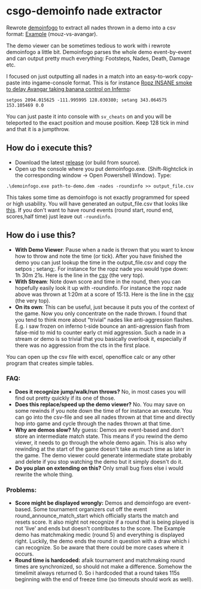 # csgo-demoinfo nade extractor
Rewrote [demoinfogo](https://github.com/ValveSoftware/csgo-demoinfo) to extract all nades thrown in a demo into a csv format: [Example](https://github.com/MeyerFabian/csgo-demoinfo/blob/master/nades-starladder-berlin-2019-mouse-vs-avangar-inferno.csv) (mouz-vs-avangar).

The demo viewer can be sometimes tedious to work with i rewrote demoinfogo a little bit. Demoinfogo parses the whole demo event-by-event and can output pretty much everything: Footsteps, Nades, Death, Damage etc.

I focused on just outputting all nades in a match into an easy-to-work copy-paste into ingame-console format. This is for instance [Ropz INSANE smoke to delay Avangar taking banana control on Inferno](https://www.reddit.com/r/GlobalOffensive/comments/culws2/ropz_insane_smoke_to_delay_avangar_taking_banana/):

`setpos 2094.015625 -111.995995 128.030380; setang 343.064575 153.105469 0.0`

You can just paste it into console with `sv_cheats` on and you will be teleported to the exact position and mouse position. Keep 128 tick in mind and that it is a jumpthrow.

## How do i execute this?
  * Download the latest [release](https://github.com/MeyerFabian/csgo-demoinfo/releases) (or build from source).
  * Open up the console where you put demoinfogo.exe. (Shift-Rightclick in the corresponding window -> Open Powershell Window). Type:

`.\demoinfogo.exe path-to-demo.dem -nades -roundinfo >> output_file.csv`

This takes some time as demoinfogo is not exactly programmed for speed or high usability. You will have generated an output_file.csv that looks like [this](https://github.com/MeyerFabian/csgo-demoinfo/blob/master/nades-starladder-berlin-2019-mouse-vs-avangar-inferno.csv). If you don't want to have round events (round start, round end, scores,half time) just leave out `-roundinfo`.

## How do i use this?
  * **With Demo Viewer**: Pause when a nade is thrown that you want to know how to throw and note the time (or tick). After you have finished the demo you can just lookup the time in the output_file.csv and copy the setpos ; setang;. For instance for the ropz nade you would type down: 1h 30m 21s. Here is the line in the [csv](https://github.com/MeyerFabian/csgo-demoinfo/blob/master/nades-starladder-berlin-2019-mouse-vs-avangar-inferno.csv#L636) (the very top).
  * **With Stream**: Note down score and time in the round, then you can hopefully easily look it up with -roundinfo. For instance the ropz nade above was thrown at 1:20m at a score of 15:13. Here is the line in the [csv](https://github.com/MeyerFabian/csgo-demoinfo/blob/master/nades-starladder-berlin-2019-mouse-vs-avangar-inferno.csv#L636) (the very top).
  * **On its own**: This can be useful, just because it puts you of the context of the game. Now you only concentrate on the nade thrown. I found that you tend to think more about "trivial" nades like anti-aggression flashes. E.g. i saw frozen on inferno t-side bounce an anti-agression flash from false-mid to mid to counter early ct mid aggression. Such a nade in a stream or demo is so trivial that you basically overlook it, especially if there was no aggression from the cts in the first place.

You can open up the csv file with excel, openoffice calc or any other program that creates simple tables.

### FAQ:

  * **Does it recognize jump/walk/run throws?** No, in most cases you will find out pretty quickly if its one of those.
  * **Does this replace/speed up the demo viewer?** No. You may save on some rewinds if you note down the time of for instance an execute. You can go into the csv-file and see all nades thrown at that time and directly hop into game and cycle through the nades thrown at that time.
  * **Why are demos slow?** My guess: Demos are event-based and don't store an intermediate match state. This means if you rewind the demo viewer, it needs to go through the whole demo again. This is also why rewinding at the start of the game doesn't take as much time as later in the game. The demo viewer could generate intermediate state probably and delete if you stop watching the demo but it simply doesn't do it.
  * **Do you plan on extending on this?** Only small bug fixes else i would rewrite the whole thing.

### Problems:
  * **Score might be displayed wrongly:** Demos and demoinfogo are event-based. Some tournament organizers cut off the event round_announce_match_start which officially starts the match and resets score. It also might not recognize if a round that is being played is not 'live' and ends but doesn't contributes to the score. The Example demo has matchmaking medic (round 5) and everything is displayed right. Luckily, the demo ends the round in question with a draw which i can recognize. So be aware that there could be more cases where it occurs.
  * **Round time is hardcoded:** afaik tournament and matchmaking round times are synchronized, so should not make a difference. Somehow the timelimit always returned 0. So i hardcoded that a round takes 115s beginning with the end of freeze time (so timeouts should work as well).
